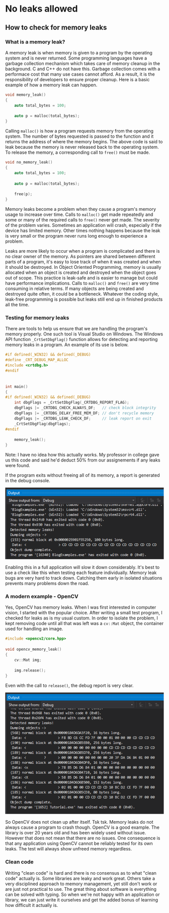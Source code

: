 # No leaks allowed
## How to check for memory leaks

### What is a memory leak?

A memory leak is when memory is given to a program by the operating system and is never returned.  Some programming languages have a garbage collection mechanism which takes care of memory cleanup in the background.  C and C++ do not have this.  Garbage collection comes with a performace cost that many use cases cannot afford.  As a result, it is the responsibility of developers to ensure proper cleanup.  Here is a basic example of how a memory leak can happen.  

```cpp
void memory_leak()
{
    auto total_bytes = 100;

    auto p = malloc(total_bytes);
}
```

Calling `malloc()` is how a program requests memory from the operating system.  The number of bytes requested is passed to the function and it returns the address of where the memory begins.  The above code is said to leak because the memory is never released back to the operating system.  To release the memory, a corresponding call to `free()` must be made.

```cpp
void no_memory_leak()
{
    auto total_bytes = 100;

    auto p = malloc(total_bytes);

    free(p);
}
```

Memory leaks become a problem when they cause a program's memory usage to increase over time.  Calls to `malloc()` get made repeatedly and some or many of the required calls to `free()` never get made.  The severity of the problem varies.  Sometimes an application will crash, especially if the device has limited memory.  Other times nothing happens because the leak is very small or the program never runs long enough to experience a problem.

Leaks are more likely to occur when a program is complicated and there is no clear owner of the memory.  As pointers are shared between different parts of a program, it's easy to lose track of when it was created and when it should be destroyed.  In Object Oriented Programming, memory is usually allocated when an object is created and destroyed when the object goes out of scope.  This practice is leak-safe and is easier to manage but could have performance implications.  Calls to `malloc()` and `free()` are very time consuming in relative terms.  If many objects are being created and destroyed quite often, it could be a bottleneck.  Whatever the coding style, leak-free programming is possible but leaks still end up in finished products all the time.

### Testing for memory leaks

There are tools to help us ensure that we are handling the program's memory properly.  One such tool is Visual Studio on Windows.  The Windows API function `_CrtSetDbgFlag()` function allows for detecting and reporting memory leaks in a program.  An example of its use is below.

```cpp
#if defined(_WIN32) && defined(_DEBUG)
#define _CRT_DEBUG_MAP_ALLOC
#include <crtdbg.h>
#endif


int main()
{
#if defined(_WIN32) && defined(_DEBUG)
	int dbgFlags = _CrtSetDbgFlag(_CRTDBG_REPORT_FLAG);
	dbgFlags |= _CRTDBG_CHECK_ALWAYS_DF;   // check block integrity
	dbgFlags |= _CRTDBG_DELAY_FREE_MEM_DF; // don't recycle memory
	dbgFlags |= _CRTDBG_LEAK_CHECK_DF;     // leak report on exit
	_CrtSetDbgFlag(dbgFlags);
#endif

    memory_leak();
}
```

Note:  I have no idea how this actually works.  My professor in college gave us this code and said he'd deduct 50% from our assignements if any leaks were found.

If the program exits without freeing all of its memory, a report is generated in the debug console.

![alt text](https://github.com/adam-lafontaine/CMS/raw/current/blog/img/%5B005%5D/leak_report.png)

Enabling this in a full application will slow it down considerably.  It's best to use a check like this when testing each feature individually.  Memory leak bugs are very hard to track down.  Catching them early in isolated situations prevents many problems down the road.


### A modern example - OpenCV

Yes, OpenCV has memory leaks.  When I was first interested in computer vision, I started with the popular choice.  After writing a small test program, I checked for leaks as is my usual custom.  In order to isolate the problem, I kept removing code until all that was left was a `cv::Mat` object, the container used for handling an image.

```cpp
#include <opencv2/core.hpp>

void opencv_memory_leak()
{
    cv::Mat img;

    img.release();
}
```

Even with the call to `release()`, the debug report is very clear.

![alt text](https://github.com/adam-lafontaine/CMS/raw/current/blog/img/%5B005%5D/opencv_leak.png)

So OpenCV does not clean up after itself.  Tsk tsk.  Memory leaks do not always cause a program to crash though.  OpenCV is a good example.  The library is over 20 years old and has been widely used without issue.  However that does not mean that there are no issues.  One consequence is that any application using OpenCV cannot be reliably tested for its own leaks.  The test will always show unfreed memory regardless.

### Clean code

Writing "clean code" is hard and there is no consensus as to what "clean code" actually is.  Some libraries are leaky and work great.  Others take a very disciplined approach to memory management, yet still don't work or are just not practical to use.  The great thing about software is everything can be solved with typing.  So when we're not happy with an application or library, we can just write it ourselves and get the added bonus of learning how difficult it actually is.